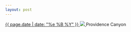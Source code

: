 ```yaml
---
layout: post
---
```


<p>
  <a href="/422">
    <time>{{ page.date | date: "%e %B %Y" }}</time>
    <img src="https://s3.amazonaws.com/life.aaronjgreenberg.com/422.jpg">
  </a>
  Providence Canyon
</p>
